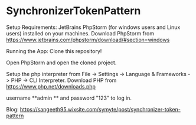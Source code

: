 # SynchronizerTokenPattern

Setup Requirements: JetBrains PhpStorm (for windows users and Linux users) installed on your machines.
Download PhpStorm from https://www.jetbrains.com/phpstorm/download/#section=windows

Running the App: Clone this repository!

Open PhpStorm and open the cloned project.

Setup the php interpreter from File -> Settings -> Language & Frameworks -> PHP -> CLI Interpreter.
Download PHP from https://www.php.net/downloads.php

username **admin ** and password "123" to log in.

Blog: https://sangeeth95.wixsite.com/symyte/post/synchronizer-token-pattern

